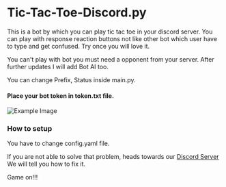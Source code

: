 # Tic-Tac-Toe-Discord.py
This is  a bot by which you can play tic tac toe in your discord server. You can play with response reaction buttons not like other bot which user have to type and get confused.
Try once you will love it.

You can't play with bot you must need a opponent from your server. After further updates I will add Bot AI too.

You can change Prefix, Status inside main.py.

<h4>Place your bot token in token.txt file.</h4>

![Example Image](https://i.imgur.com/imeGRZD.gif)


<h3>How to setup</h3>

You have to change config.yaml file.


If you are not able to solve that problem, heads towards our [Discord Server](https://discord.gg/sHcr9vj)
We will tell you how to fix it.

Game on!!!
